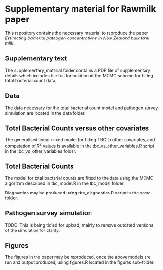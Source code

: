 # Supplementary material for Rawmilk paper

This repository contains the necessary material to reproduce the paper
*Estimating bacterial pathogen concentrations in New Zealand bulk tank milk*.

## Supplementary text

The supplementary_material folder contains a PDF file of supplementary details which includes the
full formulation of the MCMC scheme for fitting total bacterial count data.

## Data

The data necessary for the total bacterial count model and pathogen survey simulation
are located in the data folder.

## Total Bacterial Counts versus other covariates

The generalised linear mixed model for fitting TBC to other covariates, and computation
of $R^2$ values is available in the tbc_vs_other_variables.R script in the tbc_vs_other_variables
folder.

## Total Bacterial Counts

The model for total bacterial counts are fitted to the data using the MCMC algorithm
described in tbc_model.R in the tbc_model folder.

Diagnostics may be produced using tbc_diagnostics.R script in the same folder.

## Pathogen survey simulation

TODO: This is being tidied for upload, mainly to remove outdated versions of the simulation
for clarity.

## Figures

The figures in the paper may be reproduced, once the above models are run and output produced,
using figures.R located in the figures sub-folder.
